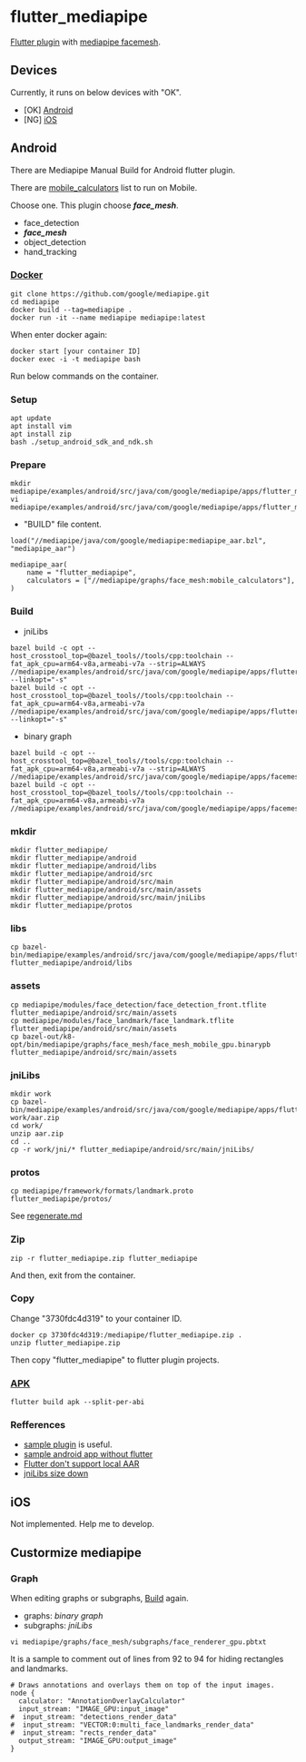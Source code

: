 # flutter_mediapipe

[Flutter plugin](https://codelabs.developers.google.com/codelabs/write-flutter-plugin/#0) with [mediapipe facemesh](https://google.github.io/mediapipe/solutions/face_mesh). 

## Devices
Currently, it runs on below devices with "OK".
- [OK] [Android](##Android)
- [NG] [iOS](##iOS)

## Android

There are Mediapipe Manual Build for Android flutter plugin.

There are [mobile_calculators](https://github.com/google/mediapipe/search?q=mobile_calculators) list to run on Mobile.

Choose one. This plugin choose _**face_mesh**_.
- face_detection
- _**face_mesh**_ 
- object_detection
- hand_tracking

### [Docker](https://google.github.io/mediapipe/getting_started/install.html#installing-using-docker)

```
git clone https://github.com/google/mediapipe.git
cd mediapipe
docker build --tag=mediapipe .
docker run -it --name mediapipe mediapipe:latest
```

When enter docker again:

```
docker start [your container ID] 
docker exec -i -t mediapipe bash
```

Run below commands on the container.

### Setup
```
apt update
apt install vim
apt install zip
bash ./setup_android_sdk_and_ndk.sh
```

### Prepare
```
mkdir mediapipe/examples/android/src/java/com/google/mediapipe/apps/flutter_mediapipe
vi mediapipe/examples/android/src/java/com/google/mediapipe/apps/flutter_mediapipe/BUILD 
```
- "BUILD" file content.
```
load("//mediapipe/java/com/google/mediapipe:mediapipe_aar.bzl", "mediapipe_aar")

mediapipe_aar(
    name = "flutter_mediapipe",
    calculators = ["//mediapipe/graphs/face_mesh:mobile_calculators"],
)
```

### Build
- jniLibs
```
bazel build -c opt --host_crosstool_top=@bazel_tools//tools/cpp:toolchain --fat_apk_cpu=arm64-v8a,armeabi-v7a --strip=ALWAYS //mediapipe/examples/android/src/java/com/google/mediapipe/apps/flutter_mediapipe:BUILD --linkopt="-s"
bazel build -c opt --host_crosstool_top=@bazel_tools//tools/cpp:toolchain --fat_apk_cpu=arm64-v8a,armeabi-v7a //mediapipe/examples/android/src/java/com/google/mediapipe/apps/flutter_mediapipe:flutter_mediapipe --linkopt="-s"
```
- binary graph
```
bazel build -c opt --host_crosstool_top=@bazel_tools//tools/cpp:toolchain --fat_apk_cpu=arm64-v8a,armeabi-v7a --strip=ALWAYS //mediapipe/examples/android/src/java/com/google/mediapipe/apps/facemeshgpu:BUILD
bazel build -c opt --host_crosstool_top=@bazel_tools//tools/cpp:toolchain --fat_apk_cpu=arm64-v8a,armeabi-v7a //mediapipe/examples/android/src/java/com/google/mediapipe/apps/facemeshgpu:facemeshgpu
```

### mkdir
```
mkdir flutter_mediapipe/
mkdir flutter_mediapipe/android
mkdir flutter_mediapipe/android/libs
mkdir flutter_mediapipe/android/src
mkdir flutter_mediapipe/android/src/main
mkdir flutter_mediapipe/android/src/main/assets
mkdir flutter_mediapipe/android/src/main/jniLibs
mkdir flutter_mediapipe/protos
```

### libs

```
cp bazel-bin/mediapipe/examples/android/src/java/com/google/mediapipe/apps/flutter_mediapipe/libflutter_mediapipe_android_lib.jar flutter_mediapipe/android/libs
```

### assets
```
cp mediapipe/modules/face_detection/face_detection_front.tflite flutter_mediapipe/android/src/main/assets
cp mediapipe/modules/face_landmark/face_landmark.tflite flutter_mediapipe/android/src/main/assets
cp bazel-out/k8-opt/bin/mediapipe/graphs/face_mesh/face_mesh_mobile_gpu.binarypb flutter_mediapipe/android/src/main/assets

```

### jniLibs

```
mkdir work
cp bazel-bin/mediapipe/examples/android/src/java/com/google/mediapipe/apps/flutter_mediapipe/flutter_mediapipe.aar work/aar.zip
cd work/
unzip aar.zip
cd ..
cp -r work/jni/* flutter_mediapipe/android/src/main/jniLibs/
```
### protos

```
cp mediapipe/framework/formats/landmark.proto flutter_mediapipe/protos/
```
See [regenerate.md](../protos/regenerate.md)

### Zip


```
zip -r flutter_mediapipe.zip flutter_mediapipe
```

And then, exit from the container.

### Copy
Change "3730fdc4d319" to your container ID.

```
docker cp 3730fdc4d319:/mediapipe/flutter_mediapipe.zip .
unzip flutter_mediapipe.zip
```

Then copy "flutter_mediapipe" to flutter plugin projects.

### [APK](https://flutter.dev/docs/deployment/android#build-an-apk)
```
flutter build apk --split-per-abi
```

### Refferences
- [sample plugin](https://github.com/zhouzaihang/flutter_hand_tracking_plugin) is useful.
- [sample android app without flutter](https://github.com/jiuqiant/mediapipe_multi_hands_tracking_aar_example) 
- [Flutter don't support local AAR](https://github.com/decodedhealth/flutter_zoom_plugin/issues/53)
- [jniLibs size down](https://github.com/google/mediapipe/issues/77)


## iOS
Not implemented. Help me to develop.


## Custormize mediapipe

### Graph
When editing graphs or subgraphs, [Build](###Build) again. 
- graphs: _binary graph_
- subgraphs: _jniLibs_


```
vi mediapipe/graphs/face_mesh/subgraphs/face_renderer_gpu.pbtxt
```
It is a sample to comment out of lines from 92 to 94 for hiding rectangles and landmarks.
```
# Draws annotations and overlays them on top of the input images.
node {
  calculator: "AnnotationOverlayCalculator"
  input_stream: "IMAGE_GPU:input_image"
#  input_stream: "detections_render_data"
#  input_stream: "VECTOR:0:multi_face_landmarks_render_data"
#  input_stream: "rects_render_data"
  output_stream: "IMAGE_GPU:output_image"
}
```
